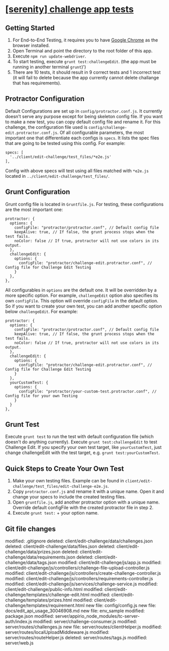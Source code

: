 # [[serenity] challenge app tests](https://www.topcoder.com/challenge-details/30047171/?type=develop)

## Getting Started

1. For End-to-End Testing, it requires you to have [Google Chrome](http://www.google.com/chrome/) as the browser installed.
2. Open Terminal and point the directory to the root folder of this app.
3. Execute `npm run update-webdriver`.
4. To start testing, execute `grunt test:challengeEdit`.  (the app must be running in another terminal `grunt`)')
5. There are 10 tests, it should result in 9 correct tests and 1 incorrect test (it will fail to delete because the app currently cannot delete challange that has requirements).

## Protractor Configuration

Default Configurations are set up in `config/protractor.conf.js`. It currently doesn't serve any purpose except for being skeleton config file. If you want to make a new test, you can copy default config file and rename it. For this challenge, the configuration file used is `config/challenge-edit.protractor.conf.js`. Of all configurable parameters, the most important one that differentiate each configs is `specs`. It lists the spec files that are going to be tested using this config. For example:

```
specs: [
  '../client/edit-challenge/test_files/*e2e.js'
],
```

Config with above specs will test using all files matched with `*e2e.js` located in `../client/edit-challenge/test_files/`.

## Grunt Configuration

Grunt config file is located in `Gruntfile.js`. For testing, these configurations are the most important one:

```
protractor: {
  options: {
    configFile: "protractor/protractor.conf", // Default config file
    keepAlive: true, // If false, the grunt process stops when the test fails.
    noColor: false // If true, protractor will not use colors in its output.
  },
  challengeEdit: {
    options: {
      configFile: "protractor/challenge-edit.protractor.conf", // Config file for Challenge Edit Testing
    }
  },
},
```

All configurables in `options` are the default one. It will be overridden by a more specific option. For example, `challengeEdit` option also specifies its own `configFile`. This option will override `configFile` in the default option. So if you want to create your own test, you can add another specific option below `challengeEdit`. For example:

```
protractor: {
  options: {
    configFile: "protractor/protractor.conf", // Default config file
    keepAlive: true, // If false, the grunt process stops when the test fails.
    noColor: false // If true, protractor will not use colors in its output.
  },
  challengeEdit: {
    options: {
      configFile: "protractor/challenge-edit.protractor.conf", // Config file for Challenge Edit Testing
    }
  },
  yourCustomTest: {
    options: {
      configFile: "protractor/your-custom-test.protractor.conf", // Config file for your own Testing
    }
  }
},
```

## Grunt Test

Execute `grunt test` to run the test with default configuration file (which doesn't do anything currently). Execute `grunt test:challengeEdit` to test Challenge Edit. If you specify your own test target, like `yourCustomTest`, just change challengeEdit with the test target, e.g. `grunt test:yourCustomTest`.

## Quick Steps to Create Your Own Test

1. Make your own testing files. Example can be found in `client/edit-challenge/test_files/edit-challenge-e2e.js`.
2. Copy `protractor.conf.js` and rename it with a unique name. Open it and change your specs to include the created testing files.
3. Open `gruntfile.js`, add another protractor option with a unique name. Override default configFile with the created protractor file in step 2.
4. Execute `grunt test:` + your option name.

## Git file changes

modified:   .gitignore
deleted:    client/edit-challenge/data/challenges.json
deleted:    client/edit-challenge/data/files.json
deleted:    client/edit-challenge/data/prizes.json
deleted:    client/edit-challenge/data/requirements.json
deleted:    client/edit-challenge/data/tags.json
modified:   client/edit-challenge/js/app.js
modified:   client/edit-challenge/js/controllers/challenge-file-upload-controller.js
modified:   client/edit-challenge/js/controllers/create-challenge-controller.js
modified:   client/edit-challenge/js/controllers/requirements-controller.js
modified:   client/edit-challenge/js/services/challenge-service.js
modified:   client/edit-challenge/public-info.html
modified:   client/edit-challenge/templates/challenge-edit.html
modified:   client/edit-challenge/templates/prizes.html
modified:   client/edit-challenge/templates/requirement.html
new file:   config/config.js
new file:   docs/edit_api_usage_30046908.md
new file:   env_sample
modified:   package.json
modified:   server/appirio_node_modules/tc-server-auth/index.js
modified:   server/challenge-consumer.js
modified:   server/routes/challenges.js
new file:   server/routes/clientHelper.js
modified:   server/routes/localUploadMiddleware.js
modified:   server/routes/routeHelper.js
deleted:    server/routes/tags.js
modified:   server/web.js
